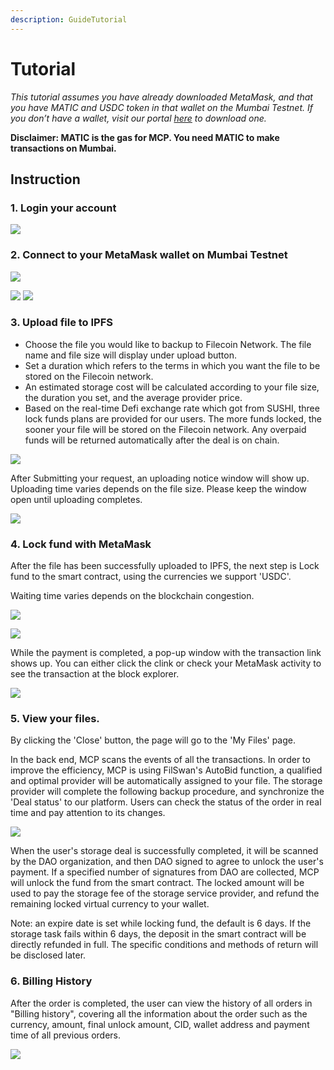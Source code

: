 ```yaml
---
description: GuideTutorial
---
```


# Tutorial

_This tutorial assumes you have already downloaded MetaMask, and that you have MATIC and USDC token in that wallet on the Mumbai Testnet. If you don’t have a wallet, visit our portal_ [_here_](developer-quickstart/public-testnet/setup-metamask.md) _to download one._

**Disclaimer: MATIC is the gas for MCP. You need MATIC to make transactions on Mumbai.**



## **Instruction**

### **1. Login your account**

![](<../.gitbook/assets/image (45).png>)

### **2. Connect to your MetaMask wallet on Mumbai Testnet**

![](<../.gitbook/assets/image (42).png>)

&#x20;            ![](<../.gitbook/assets/image (40).png>)    ![](<../.gitbook/assets/image (31).png>)

### 3. Upload file **to IPFS**

* Choose the file you would like to backup to Filecoin Network. The file name and file size will display under upload button.
* Set a duration which refers to the terms in which you want the file to be stored on the Filecoin network.
* An estimated storage cost will be calculated according to your file size, the duration you set, and the average provider price.
* Based on the real-time Defi exchange rate which got from SUSHI, three lock funds plans are provided for our users. The more funds locked, the sooner your file will be stored on the Filecoin network. Any overpaid funds will be returned automatically after the deal is on chain.

![](<../.gitbook/assets/image (43).png>)

After Submitting your request, an uploading notice window will show up. Uploading time varies depends on the file size. Please keep the window open until uploading completes.

![](<../.gitbook/assets/image (32).png>)

### **4. Lock fund with MetaMask**

After the file has been successfully uploaded to IPFS, the next step is Lock fund to the smart contract, using the currencies we support 'USDC'.&#x20;

Waiting time varies depends on the blockchain congestion.&#x20;

![](<../.gitbook/assets/image (33).png>)

![](<../.gitbook/assets/image (35).png>)

While the payment is completed, a pop-up window with the transaction link shows up. You can either click the clink or check your MetaMask activity to see the transaction at the block explorer.

![](<../.gitbook/assets/image (38).png>)

### **5. View your files.**

By clicking the 'Close' button, the page will go to the 'My Files' page.

In the back end, MCP scans the events of all the transactions. In order to improve the efficiency, MCP is using FilSwan's AutoBid function, a qualified and optimal provider will be automatically assigned to your file. The storage provider will complete the following backup procedure, and synchronize the 'Deal status' to our platform. Users can check the status of the order in real time and pay attention to its changes.

![](<../.gitbook/assets/image (28).png>)

When the user's storage deal is successfully completed, it will be scanned by the DAO organization, and then DAO signed to agree to unlock the user's payment. If a specified number of signatures from DAO are collected, MCP will unlock the fund from the smart contract. The locked amount will be used to pay the storage fee of the storage service provider, and refund the remaining locked virtual currency to your wallet.

Note: an expire date is set while locking fund, the default is 6 days. If the storage task fails within 6 days, the deposit in the smart contract will be directly refunded in full. The specific conditions and methods of return will be disclosed later.

### 6. Billing History

After the order is completed, the user can view the history of all orders in "Billing history", covering all the information about the order such as the currency, amount, final unlock amount, CID, wallet address and payment time of all previous orders.

![](<../.gitbook/assets/image (36).png>)
